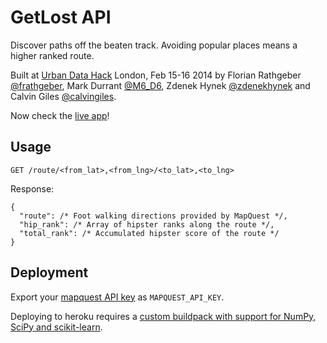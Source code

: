 GetLost API
===========

Discover paths off the beaten track. Avoiding popular places means a higher
ranked route.

Built at [Urban Data Hack](http://urbandatahack.com) London, Feb 15-16 2014 by
Florian Rathgeber [@frathgeber](https://twitter.com/frathgeber), Mark Durrant
[@M6_D6](http://twitter.com/M6_D6), Zdenek Hynek
[@zdenekhynek](https://twitter.com/zdenekhynek) and Calvin Giles
[@calvingiles](https://twitter.com/calvingiles).

Now check the [live app](http://geographics.cz/temp/get-lost/)!

Usage
-----

    GET /route/<from_lat>,<from_lng>/<to_lat>,<to_lng>

Response:

    {
      "route": /* Foot walking directions provided by MapQuest */,
      "hip_rank": /* Array of hipster ranks along the route */,
      "total_rank": /* Accumulated hipster score of the route */
    }

Deployment
----------

Export your [mapquest API key](http://developer.mapquest.com/) as
`MAPQUEST_API_KEY`.

Deploying to heroku requires a [custom buildpack with support for NumPy, SciPy
and scikit-learn](https://github.com/dbrgn/heroku-buildpack-python-sklearn).
